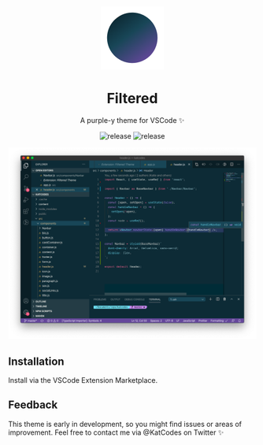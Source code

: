 <div align="center">

![logo](https://raw.githubusercontent.com/Kat-Codes/filtered-vscode/develop/logo.png)

# Filtered

A purple-y theme for VSCode ✨

![release](https://img.shields.io/visual-studio-marketplace/release-date/katcodes.filtered?color=85E4F5&style=for-the-badge) ![release](https://img.shields.io/visual-studio-marketplace/v/katcodes.filtered?color=%23FC537D&label=VERSION&style=for-the-badge)

</div>

![React Screenshot](https://raw.githubusercontent.com/Kat-Codes/filtered-vscode/develop/screenshots/react.png)

## Installation

Install via the VSCode Extension Marketplace.

## Feedback

This theme is early in development, so you might find issues or areas of improvement. Feel free to contact me via @KatCodes on Twitter ✨
